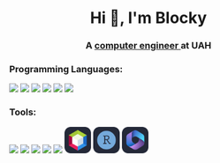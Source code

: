 <h1 align="center">Hi 👋, I'm Blocky</h1>
<h3 align="center">A <a href="https://www.uah.es/en/estudios/Grado-en-Ingenieria-de-Computadores/"> computer engineer </a> at UAH</h3>

<h3 align="left">Programming Languages:</h3>
<p align="left"> 
  <img src="https://go-skill-icons.vercel.app/api/icons?i=py&perline=4&theme=dark"> 
  <img src="https://go-skill-icons.vercel.app/api/icons?i=java&perline=4&theme=dark">
  <img src="https://go-skill-icons.vercel.app/api/icons?i=r&perline=4&theme=dark">
  <img src="https://go-skill-icons.vercel.app/api/icons?i=assembly&perline=4&theme=dark">
  <img src="https://go-skill-icons.vercel.app/api/icons?i=c&perline=4&theme=dark">
  <img src="https://go-skill-icons.vercel.app/api/icons?i=cpp&perline=4&theme=dark">
</p>

<h3 align="left">Tools:</h3>
<p align="left"> 
  <img src="https://go-skill-icons.vercel.app/api/icons?i=latex&perline=6&theme=dark">
  <img src="https://go-skill-icons.vercel.app/api/icons?i=git&perline=6&theme=dark">
  <img src="https://go-skill-icons.vercel.app/api/icons?i=bash&perline=6&theme=dark">
  <img src="https://go-skill-icons.vercel.app/api/icons?i=pycharm&perline=6&theme=dark">
  <img src="https://go-skill-icons.vercel.app/api/icons?i=vscode&perline=6&theme=dark">
  <img src="https://raw.githubusercontent.com/Blockky/Blockky/master/images/apachenetb.svg" width=48>
  <img src="https://raw.githubusercontent.com/Blockky/Blockky/master/images/ride.svg" width=48>
  <img src="https://raw.githubusercontent.com/Blockky/Blockky/master/images/office365.svg" width=48>
</p>
